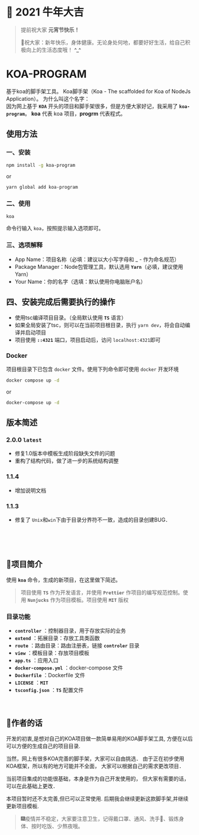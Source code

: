 # 🧧 2021 牛年大吉 
> 提前祝大家 **元宵节快乐！**
> 
> 🎉祝大家：新年快乐，身体健康。无论身处何地，都要好好生活，给自己积极向上的生活态度哦！ **^_^**<br>

# KOA-PROGRAM
基于koa的脚手架工具。
Koa脚手架（Koa - The scaffolded for Koa of NodeJs Application）。
为什么叫这个名字：<br>
因为网上基于 **`KOA`** 开头的项目和脚手架很多，但是方便大家好记，我采用了 **`koa-program`**。
**koa** 代表 koa 项目，**progrm** 代表程式。

## 使用方法
### 一、安装

```sh
npm install -g koa-program
```
or
```sh
yarn global add koa-program
```
### 二、使用
```sh
koa
```
命令行输入 `koa`，按照提示输入选项即可。

### 三、选项解释
- App Name：项目名称（必填：建议以大小写字母和 _ - 作为命名规范）
- Package Manager：Node包管理工具，默认选用 **`Yarn`**（必填，建议使用 Yarn）
- Your Name：你的名字（选填：默认使用你电脑账户名）

## 四、安装完成后需要执行的操作
- 使用tsc编译项目目录。（全局默认使用 **`TS`** 语言）
- 如果全局安装了tsc，则可以在当前项目根目录，执行 `yarn dev`，将会自动编译并启动项目
- 项目使用 **`::4321`** 端口，项目启动后，访问 `localhost:4321`即可

### Docker
项目根目录下已包含 `docker` 文件。使用下列命令即可使用 `docker` 开发环境
``` sh
docker compose up -d
```
or
``` sh
docker-compose up -d
```



## 版本简述
### 2.0.0 **`latest`**
- 修复1.0版本中模板生成阶段缺失文件的问题
- 重构了结构代码，做了进一步的系统结构调整
### 1.1.4
- 增加说明文档
### 1.1.3
- 修复了 `Unix`和`win`下由于目录分界符不一致，造成的目录创建BUG．

<br><br><br>

## 🎠项目简介
使用 **`koa`** 命令，生成的新项目，在这里做下简述。<br>
> 项目使用 **`TS`** 作为开发语言，并使用 **`Prettier`** 作项目的编写规范控制。使用 **`Nunjucks`** 作为项目模板。项目使用 **`MIT`** 版权

### 目录功能
- **`controller`** ：控制器目录，用于存放实际的业务
- **`extend`** ：拓展目录：存放工具类函数
- **`route`** ：路由目录：路由注册表，链接 **`controler`** 目录
- **`view`** ：模板目录：存放项目模板
- **`app.ts`** ：应用入口
- **`docker-compose.yml`** ：docker-compose 文件
- **`Dockerfile`** ：Dockerfile 文件
- **`LICENSE`** ：**`MIT`** 
- **`tsconfig.json`** ：**`TS`** 配置文件
<br><br><br>


## 📢作者的话

开发的初衷,是想对自己的KOA项目做一款简单易用的KOA脚手架工具,
方便在以后可以方便的生成自己的项目目录. 

当然，网上有很多KOA完善的脚手架，大家可以自由挑选．
由于正在初步使用KOA框架，所以有的地方可能并不全面，
大家可以根据自己的需求更改项目．

当前项目集成的功能很基础，本身是作为自己开发使用的，
但大家有需要的话，可以在此基础上更改．

本项目暂时还不太完善,但已可以正常使用.
后期我会继续更新这款脚手架,并继续更新项目模板.


> 🎆疫情并不稳定，大家要注意卫生，记得戴口罩、通风、洗手👐、锻炼身体、按时吃饭、少熬夜哦。
